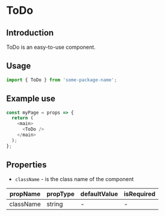 # ToDo

<!-- STORY -->

## Introduction

ToDo is an easy-to-use component.

## Usage

```javascript
import { ToDo } from 'some-package-name';
```

## Example use

```javascript
const myPage = props => {
  return (
    <main>
      <ToDo />
    </main>
  );
};
```

## Properties

- `className` - is the class name of the component

| propName  | propType | defaultValue | isRequired |
| --------- | -------- | ------------ | ---------- |
| className | string   | -            | -          |
